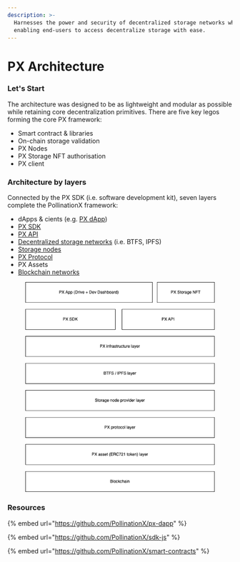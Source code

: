 ```yaml
---
description: >-
  Harnesses the power and security of decentralized storage networks while
  enabling end-users to access decentralize storage with ease.
---
```


# PX Architecture

### Let's Start

The architecture was designed to be as lightweight and modular as possible while retaining core decentralization primitives. There are five key legos forming the core PX framework:

* Smart contract & libraries
* On-chain storage validation
* PX Nodes
* PX Storage NFT authorisation
* PX client

### Architecture by layers

Connected by the PX SDK (i.e. software development kit), seven layers complete the PollinationX framework:

* dApps & cients (e.g. [PX dApp](https://wiki.pollinationx.io/overview/px-dapp))
* [PX SDK](https://wiki.pollinationx.io/developer-section/px-sdk)
* [PX API](https://wiki.pollinationx.io/developer-section/api-reference)
* [Decentralized storage networks](https://wiki.pollinationx.io/overview/supported-networks-and-storages#supported-storage-networks) (i.e. BTFS, IPFS)
* [Storage nodes](https://wiki.pollinationx.io/developer-section/px-nodes)
* [PX Protocol](https://github.com/PollinationX/smart-contracts)
* PX Assets&#x20;
* [Blockchain networks](https://wiki.pollinationx.io/overview/supported-networks-and-storages#supported-networks)

<div align="left" data-full-width="false">

<figure><img src="../.gitbook/assets/Architecture-by-layers.png" alt=""><figcaption></figcaption></figure>

</div>

### Resources

{% embed url="https://github.com/PollinationX/px-dapp" %}

{% embed url="https://github.com/PollinationX/sdk-js" %}

{% embed url="https://github.com/PollinationX/smart-contracts" %}
